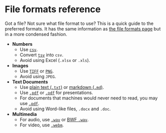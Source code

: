 # File formats reference

Got a file? Not sure what file format to use? This is a quick guide to the
preferred formats.
It has the same information as [the file formats page](./extensions_and_formats.md)
but in a more condensed fashion.

- **Numbers**
  - Use [`csv`](https://en.wikipedia.org/wiki/Comma-separated_values).
  - Convert [`tsv`](https://en.wikipedia.org/wiki/Tab-separated_values) into `csv`.
  - Avoid using Excel (`.xlsx` or `.xls`).
- **Images**
  - Use [`TIFF`](https://en.wikipedia.org/wiki/TIFF) or [`PNG`](https://en.wikipedia.org/wiki/PNG).
  - Avoid using `JPEG`.
- **Text Documents**
  - Use [plain text (`.txt`)](https://en.wikipedia.org/wiki/Plain_text)
    or [markdown (`.md`)](https://en.wikipedia.org/wiki/Markdown).
  - Use [`.pdf`](https://en.wikipedia.org/wiki/PDF) or
    [`.odf`](https://en.wikipedia.org/wiki/OpenDocument) for presentations.
  - For documents that machines would never need to read, you may use
    [`.pdf`](https://en.wikipedia.org/wiki/PDF).
  - Avoid using Word-like files, `.docx` and `.doc`.
- **Multimedia**
  - For audio, use [`.wav`](https://en.wikipedia.org/wiki/WAV) or
    [BWF `.wav`](https://en.wikipedia.org/wiki/Broadcast_Wave_Format).
  - For video, use [`.webm`](https://en.wikipedia.org/wiki/Broadcast_Wave_Format).

